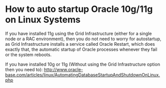 ---
---

# How to auto startup Oracle 10g/11g on Linux Systems

If you have installed 11g using the Grid Infrastructure (either for a single node or a RAC environment), then you do not need to worry for autostartup, as Grid Infrastructure installs a service called Oracle Restart, which does exactly that, the automatic startup of Oracle processes whenever they fail or the system reboots.

If you have installed 10g or 11g (Without using the Grid Infrastructure option then you need to):
http://www.oracle-base.com/articles/linux/AutomatingDatabaseStartupAndShutdownOnLinux.php